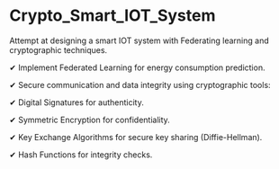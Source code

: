 # Crypto_Smart_IOT_System
Attempt at designing a smart IOT system with Federating learning and cryptographic techniques.

✔	Implement Federated Learning for energy consumption prediction.



✔	Secure communication and data integrity using cryptographic tools:



  ✔	Digital Signatures for authenticity.


  
  ✔	Symmetric Encryption for confidentiality.



  
  ✔	Key Exchange Algorithms for secure key sharing (Diffie-Hellman).





  
  ✔	Hash Functions for integrity checks.

